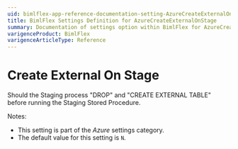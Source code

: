 ```yaml
---
uid: bimlflex-app-reference-documentation-setting-AzureCreateExternalOnStage
title: BimlFlex Settings Definition for AzureCreateExternalOnStage
summary: Documentation of settings option within BimlFlex for AzureCreateExternalOnStage
varigenceProduct: BimlFlex
varigenceArticleType: Reference
---
```


# Create External On Stage

Should the Staging process "DROP" and "CREATE EXTERNAL TABLE" before running the Staging Stored Procedure.

Notes:

* This setting is part of the *Azure* settings category.
* The default value for this setting is `N`.
